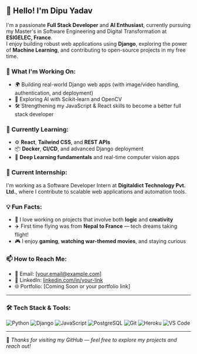 ## 👋 Hello! I'm Dipu Yadav

I'm a passionate **Full Stack Developer** and **AI Enthusiast**, currently pursuing my Master's in Software Engineering and Digital Transformation at **ESIGELEC, France**.  
I enjoy building robust web applications using **Django**, exploring the power of **Machine Learning**, and contributing to open-source projects in my free time.

### 🔭 What I'm Working On:
- 🌍 Building real-world Django web apps (with image/video handling, authentication, and deployment)
- 🤖 Exploring AI with Scikit-learn and OpenCV
- 🛠️ Strengthening my JavaScript & React skills to become a better full stack developer

### 🌱 Currently Learning:
- ⚙️ **React**, **Tailwind CSS**, and **REST APIs**
- 📦 **Docker**, **CI/CD**, and advanced Django deployment
- 🧠 **Deep Learning fundamentals** and real-time computer vision apps

### 🏢 Current Internship:
I'm working as a Software Developer Intern at **Digitaldict Technology Pvt. Ltd.**, where I contribute to scalable web applications and automation tools.

### 💡 Fun Facts:
- 🧠 I love working on projects that involve both **logic** and **creativity**
- ✈️ First time flying was from **Nepal to France** — tech dreams taking flight!
- 🎮 I enjoy **gaming**, **watching war-themed movies**, and staying curious

### 📫 How to Reach Me:
- 📧 Email: [your.email@example.com]
- 💼 LinkedIn: [linkedin.com/in/your-link](#)
- 🌐 Portfolio: [Coming Soon or your portfolio link]

---

### 🛠 Tech Stack & Tools:
![Python](https://img.shields.io/badge/-Python-333333?style=flat&logo=python)
![Django](https://img.shields.io/badge/-Django-092E20?style=flat&logo=django)
![JavaScript](https://img.shields.io/badge/-JavaScript-F7DF1E?style=flat&logo=javascript&logoColor=black)
![PostgreSQL](https://img.shields.io/badge/-PostgreSQL-336791?style=flat&logo=postgresql)
![Git](https://img.shields.io/badge/-Git-F05032?style=flat&logo=git)
![Heroku](https://img.shields.io/badge/-Heroku-430098?style=flat&logo=heroku)
![VS Code](https://img.shields.io/badge/-VSCode-007ACC?style=flat&logo=visual-studio-code)

---

📌 *Thanks for visiting my GitHub — feel free to explore my projects and reach out!*

